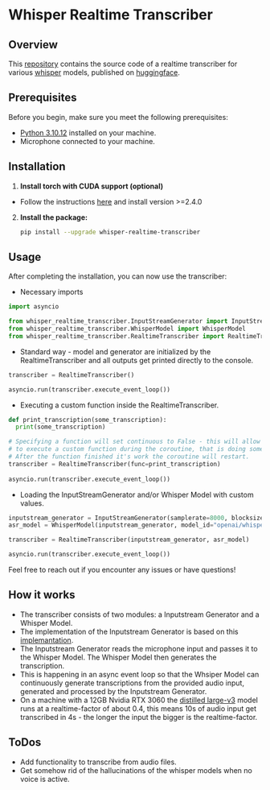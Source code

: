 # Whisper Realtime Transcriber

## Overview

This [repository](https://github.com/nico-byte/whisper-realtime-transcriber) contains the source code of a realtime transcriber for various [whisper](https://github.com/openai/whisper) models, published on [huggingface](https://github.com/huggingface/transformers).

## Prerequisites

Before you begin, make sure you meet the following prerequisites:

- [Python 3.10.12](https://www.python.org) installed on your machine.
- Microphone connected to your machine.

## Installation

1. **Install torch with CUDA support (optional)**
  - Follow the instructions [here](https://pytorch.org/get-started/locally/) and install version >=2.4.0

2. **Install the package:**
      ```bash
      pip install --upgrade whisper-realtime-transcriber
      ```

## Usage

After completing the installation, you can now use the transcriber:

  - Necessary imports
  ```python
  import asyncio

  from whisper_realtime_transcriber.InputStreamGenerator import InputStreamGenerator
  from whisper_realtime_transcriber.WhisperModel import WhisperModel
  from whisper_realtime_transcriber.RealtimeTranscriber import RealtimeTranscriber
  ```

  - Standard way - model and generator are initialized by the RealtimeTranscriber and all outputs get printed directly to the console.
  ```python
  transcriber = RealtimeTranscriber()

  asyncio.run(transcriber.execute_event_loop())
  ```

  - Executing a custom function inside the RealtimeTranscriber.
  ```python
  def print_transcription(some_transcription):
    print(some_transcription)
  
  # Specifying a function will set continuous to False - this will allow one
  # to execute a custom function during the coroutine, that is doing something with the transcriptions.
  # After the function finished it's work the coroutine will restart.
  transcriber = RealtimeTranscriber(func=print_transcription)
    
  asyncio.run(transcriber.execute_event_loop())
  ```

  - Loading the InputStreamGenerator and/or Whisper Model with custom values.
  ```python
  inputstream_generator = InputStreamGenerator(samplerate=8000, blocksize=2000, min_chunks=2)
  asr_model = WhisperModel(inputstream_generator, model_id="openai/whisper-tiny", device="cuda")

  transcriber = RealtimeTranscriber(inputstream_generator, asr_model)

  asyncio.run(transcriber.execute_event_loop())
  ```

Feel free to reach out if you encounter any issues or have questions!

## How it works

- The transcriber consists of two modules: a Inputstream Generator and a Whisper Model.
- The implementation of the Inputstream Generator is based on this [implemantation](https://github.com/tobiashuttinger/openai-whisper-realtime).
- The Inputstream Generator reads the microphone input and passes it to the Whisper Model. The Whisper Model then generates the transcription.
- This is happening in an async event loop so that the Whsiper Model can continuously generate transcriptions from the provided audio input, generated and processed by the Inputstream Generator.
- On a machine with a 12GB Nvidia RTX 3060 the [distilled large-v3](https://github.com/huggingface/distil-whisper) model runs at a realtime-factor of about 0.4, this means 10s of audio input get transcribed in 4s - the longer the input the bigger is the realtime-factor.

## ToDos

- Add functionality to transcribe from audio files.
- Get somehow rid of the hallucinations of the whisper models when no voice is active.